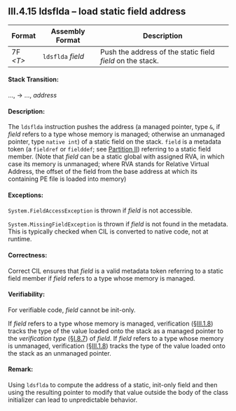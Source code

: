 ## III.4.15 ldsflda &ndash; load static field address

 | Format | Assembly Format | Description
 | ---- | ---- | ----
 | 7F _\<T\>_ | `ldsflda` _field_ | Push the address of the static field _field_ on the stack.

#### Stack Transition:

&hellip;, &rarr; &hellip;, _address_

#### Description:

The `ldsflda` instruction pushes the address (a managed pointer, type `&`, if _field_ refers to a type whose memory is managed; otherwise an unmanaged pointer, type `native int`) of a static field on the stack. `field` is a metadata token (a `fieldref` or `fielddef`; see [Partition II](#todo-missing-hyperlink)) referring to a static field member. (Note that _field_ can be a static global with assigned RVA, in which case its memory is unmanaged; where RVA stands for Relative Virtual Address, the offset of the field from the base address at which its containing PE file is loaded into memory)

#### Exceptions:

`System.FieldAccessException` is thrown if _field_ is not accessible.

`System.MissingFieldException` is thrown if _field_ is not found in the metadata. This is typically checked when CIL is converted to native code, not at runtime.

#### Correctness:

Correct CIL ensures that _field_ is a valid metadata token referring to a static field member if _field_ refers to a type whose memory is managed.

#### Verifiability:

For verifiable code, _field_ cannot be init-only.

If _field_ refers to a type whose memory is managed, verification (§[III.1.8](iii.1.8-verifiability-and-correctness.md)) tracks the type of the value loaded onto the stack as a managed pointer to the *verification type* (§[I.8.7](i.8.7-assignment-compatibility.md)) of _field_. If _field_ refers to a type whose memory is unmanaged, verification (§[III.1.8](iii.1.8-verifiability-and-correctness.md)) tracks the type of the value loaded onto the stack as an unmanaged pointer.

#### Remark:

Using `ldsflda` to compute the address of a static, init-only field and then using the resulting pointer to modify that value outside the body of the class initializer can lead to unpredictable behavior.
